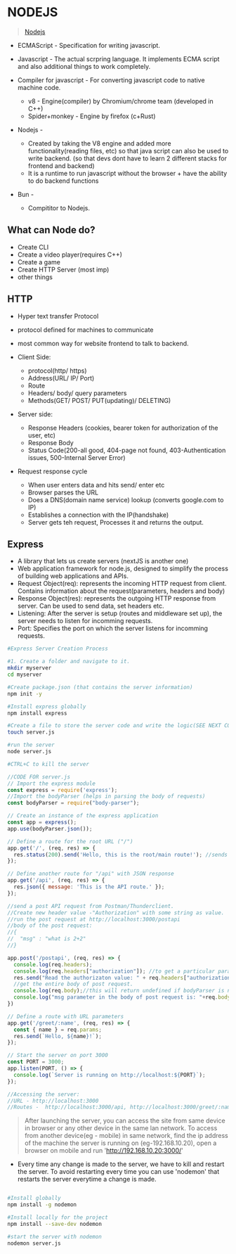 # NODEJS
> [Nodejs](./../ClassCodes/02_1_Nodejs.js)

* ECMAScript - Specification for writing javascript.
* Javascript - The actual scrpring language. It implements ECMA script and also additional things to work completely.
* Compiler for javascript - For converting javascript code to native machine code.
  * v8 - Engine(compiler) by Chromium/chrome team (developed in C++)
  * Spider+monkey - Engine by firefox (c+Rust)
* Nodejs -
  * Created by taking the V8 engine and added more functionality(reading files, etc) so that java script can also be used to write backend. (so that devs dont have to learn 2 different stacks for frontend and backend)
  * It is a runtime to run javascript without the browser + have the ability to do backend functions

* Bun - 
  * Compititor to Nodejs.

## What can Node do?
* Create CLI
* Create a video player(requires C++)
* Create a game
* Create HTTP Server (most imp)
* other things

## HTTP
* Hyper text transfer Protocol
* protocol defined for machines to communicate
* most common way for website frontend to talk to backend.
* Client Side:
  * protocol(http/ https)
  * Address(URL/ IP/ Port)
  * Route
  * Headers/ body/ query parameters
  * Methods(GET/ POST/ PUT(updating)/ DELETING)
* Server side:
  * Response Headers (cookies, bearer token for authorization of the user, etc)
  * Response Body
  * Status Code(200-all good, 404-page not found, 403-Authentication issues, 500-Internal Server Error)

* Request response cycle
  * When user enters data and hits send/ enter etc
  * Browser parses the URL
  * Does a DNS(domain name service) lookup (converts google.com to IP)
  * Establishes a connection with the IP(handshake)
  * Server gets teh request, Processes it and returns the output.


## Express
* A library that lets us create servers (nextJS is another one)
* Web application framework for node.js, designed to simplify the process of building web applications and APIs.
* Request Object(req): represents the incoming HTTP request from client. Contains information about the request(parameters, headers and body)
* Response Object(res): represents the outgoing HTTP response from server. Can be used to send data, set headers etc.
* Listening: After the server is setup (routes and middleware set up), the server needs to listen for incomming requests.
* Port: Specifies the port on which the server listens for incomming requests.

```bash
#Express Server Creation Process

#1. Create a folder and navigate to it.
mkdir myserver
cd myserver

#Create package.json (that contains the server information)
npm init -y

#Install express globally
npm install express

#Create a file to store the server code and write the logic(SEE NEXT CODE BLOCK)
touch server.js

#run the server
node server.js

#CTRL+C to kill the server

```

```javascript
//CODE FOR server.js
// Import the express module
const express = require('express');
//Import the bodyParser (helps in parsing the body of requests)
const bodyParser = require("body-parser");

// Create an instance of the express application
const app = express();
app.use(bodyParser.json());

// Define a route for the root URL ("/")
app.get('/', (req, res) => {
  res.status(200).send('Hello, this is the root/main route!'); //sends the response code with the required output
});

// Define another route for "/api" with JSON response
app.get('/api', (req, res) => {
  res.json({ message: 'This is the API route.' });
});

//send a post API request from Postman/Thunderclient.
//Create new header value -"Authorization" with some string as value.
//run the post request at http://localhost:3000/postapi
//body of the post request:
//{
//  "msg" : "what is 2+2"
//}

app.post('/postapi', (req, res) => {
  console.log(req.headers);
  console.log(req.headers["authorization"]); //to get a particular parameter 'authorization' in headers
  res.send("Read the authorizaton value: " + req.headers["authorization"]);
  //get the entire body of post request.
  console.log(req.body);//this will return undefined if bodyParser is not imported.
  console.log("msg parameter in the body of post request is: "+req.body.msg);//get a parameter in json
})

// Define a route with URL parameters
app.get('/greet/:name', (req, res) => {
  const { name } = req.params;
  res.send(`Hello, ${name}!`);
});

// Start the server on port 3000
const PORT = 3000;
app.listen(PORT, () => {
  console.log(`Server is running on http://localhost:${PORT}`);
});

//Accessing the server:
//URL - http://localhost:3000
//Routes -  http://localhost:3000/api, http://localhost:3000/greet/:name)
```

> After launching the server, you can access the site from same device in browser or any other device in the same lan network. 
> To access from another device(eg - mobile) in same network, find the ip address of the machine the server is running on (eg-192.168.10.20), open a browser on mobile and  run 'http://192.168.10.20:3000/'

* Every time any change is made to the server, we have to kill and restart the server. To avoid restarting every time you can use 'nodemon' that restarts the server everytime a change is made.

```bash

#Install globally
npm install -g nodemon

#Install locally for the project
npm install --save-dev nodemon

#start the server with nodemon
nodemon server.js

```
